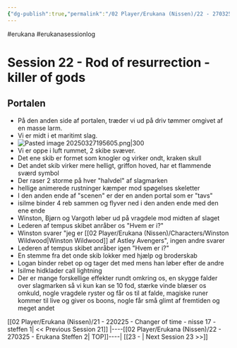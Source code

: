 ```yaml
---
{"dg-publish":true,"permalink":"/02 Player/Erukana (Nissen)/22 - 270325 - Erukana Steffen 2/"}
---
```


#erukana #erukanasessionlog 

# Session 22 - Rod of resurrection - killer of gods


## Portalen 
- På den anden side af portalen, træder vi ud på driv tømmer omgivet af en masse larm. 
- Vi er midt i et maritimt slag.
- ![Pasted image 20250327195605.png|300](/img/user/10%20Attachments/Pasted%20image%2020250327195605.png)
- Vi er oppe i luft rummet, 2 skibe svæver.
- Det ene skib er formet som knogler og virker ondt, kraken skull 
- Det andet skib virker mere helligt, griffon hoved, har et flammende sværd symbol 
- Der raser 2 storme på hver "halvdel" af slagmarken
- hellige animerede rustninger kæmper mod spøgelses skeletter
- I den anden ende af "scenen" er der en anden portal som er "tavs"
- isilme binder 4 reb sammen og flyver ned i den anden ende med den ene ende 
- Winston, Bjørn og Vargoth løber ud på vragdele mod midten af slaget 
- Lederen af tempus skibet anråber os "Hvem er i?"
- Winston svarer "jeg er [[02 Player/Erukana (Nissen)/Characters/Winston Wildwood\|Winston Wildwood]] af Astley Avengers", ingen andre svarer
- Lederen af tempus skibet anråber igen "Hvem er i?"
- En stemme fra det onde skib lokker med hjælp og broderskab
- Logan binder rebet op og tager det med mens han løber efter de andre 
- Isilme hidklader call lightning 
- Der er mange forskellige effekter rundt omkring os, en skygge falder over slagmarken så vi kun kan se 10 fod, stærke vinde blæser os omkuld, nogle vragdele ryster og får os til at falde, magiske runer kommer til live og giver os boons, nogle får små glimt af fremtiden og meget andet 

[[02 Player/Erukana (Nissen)/21 - 220225 - Changer of time - nisse 17 - steffen 1\| << Previous Session 21]]        |----[[02 Player/Erukana (Nissen)/22 - 270325 - Erukana Steffen 2\| TOP]]----|      [[23 - \| Next Session 23 >>]]